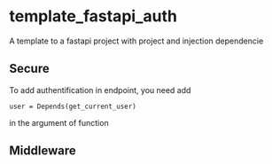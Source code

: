 # template_fastapi_auth

A template to a fastapi project with project and injection dependencie



## Secure

To add authentification in endpoint, you need add 

```
user = Depends(get_current_user)
```
 
in the argument of function


## Middleware